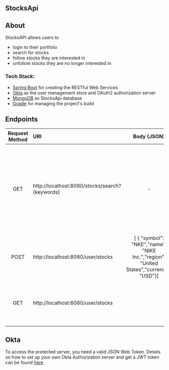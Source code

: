 ## StocksApi

## About
StocksAPI allows users to
- login to their portfolio
- search for stocks
- follow stocks they are interested in 
- unfollow stocks they are no longer interested in

### Tech Stack:
* [Spring Boot](http://spring.io/projects/spring-boot) for creating the RESTful Web Services
* [Okta](https://developer.okta.com/) as the user management store and OAuth2 authorization server
* [MongoDB](https://www.mongodb.com/) as StocksApi database
* [Gradle](https://gradle.org/) for managing the project's build

## Endpoints
Request Method | URI | Body (JSON) | Description |  
:---: | :--- | :---: | :--- |
GET | http://localhost:8080/stocks/search?{keywords} | - | Search for stocks using keywords. Returns the best-matching symbols and market information based on keywords of your choice. |
POST | http://localhost:8080/user/stocks | [ { "symbol": "NKE","name": "NIKE Inc.","region": "United States","currency": "USD"}] | Creates a new list of 'followed' stocks for the authorized user |
GET | http://localhost:8080/user/stocks |  | Gets a list of 'followed' stocks for the authorized user |


## Okta
To access the protected server, you need a valid JSON Web Token.
Details on how to set up your own Okta Authorization server and get a JWT token can be found [here](https://developer.okta.com/blog/2019/12/26/java-mongodb-crud#create-an-oidc-application-for-your-java--mongodb-app)
